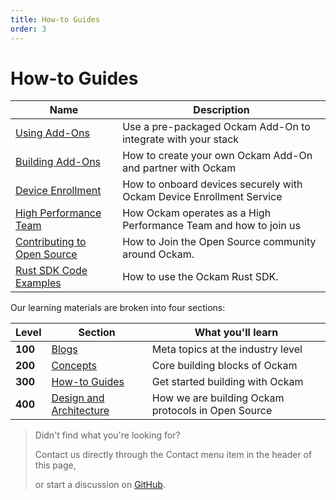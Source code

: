 ```yaml
---
title: How-to Guides
order: 3
---
```


# How-to Guides

| Name                                                                | Description                                                          |
| ------------------------------------------------------------------- | -------------------------------------------------------------------- |
| [Using Add-Ons](/learn/how-to-guides/using-add-ons)                 | Use a pre-packaged Ockam Add-On to integrate with your stack         |
| [Building Add-Ons](/learn/how-to-guides/building-add-ons)           | How to create your own Ockam Add-On and partner with Ockam           |
| [Device Enrollment](/learn/how-to-guides/enrollment)                | How to onboard devices securely with Ockam Device Enrollment Service |
| [High Performance Team](/learn/how-to-guides/high-performance-team) | How Ockam operates as a High Performance Team and how to join us     |
| [Contributing to Open Source](/learn/how-to-guides/contributing)    | How to Join the Open Source community around Ockam.                  |
| [Rust SDK Code Examples](/learn/how-to-guides/rust)                 | How to use the Ockam Rust SDK.                                       |

Our learning materials are broken into four sections:

| Level   | Section                                    | What you'll learn                                  |
| ------- | ------------------------------------------ | -------------------------------------------------- |
| **100** | [Blogs](learn/blog)                        | Meta topics at the industry level                  |
| **200** | [Concepts](learn/concepts)                 | Core building blocks of Ockam                      |
| **300** | [How-to Guides](learn/how-to-guides)       | Get started building with Ockam                    |
| **400** | [Design and Architecture](learn/proposals) | How we are building Ockam protocols in Open Source |

> Didn't find what you're looking for?
>
> Contact us directly through the Contact menu item in the header of this page,
>
> or start a discussion on [GitHub](https://github.com/ockam-network/ockam/discussions).
